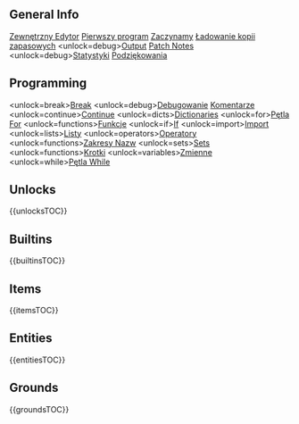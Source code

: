 ## General Info
[Zewnętrzny Edytor](docs/external_editor.md)      [Pierwszy program](docs/first_program.md)      [Zaczynamy](docs/getting_started.md)      [Ładowanie kopii zapasowych](docs/backup.md)      <unlock=debug>[Output](docs/output.md)      </unlock>[Patch Notes](docs/patchnotes.md)      <unlock=debug>[Statystyki](docs/stats.md)      </unlock>      [Podziękowania](docs/credits.md)

## Programming
<unlock=break>[Break](docs/scripting/break.md)      </unlock><unlock=debug>[Debugowanie](docs/scripting/debug.md)      </unlock>[Komentarze](docs/scripting/comments.md)      <unlock=continue>[Continue](docs/scripting/continue.md)      </unlock><unlock=dicts>[Dictionaries](docs/scripting/dicts.md)      </unlock><unlock=for>[Pętla For](docs/scripting/for.md)      </unlock><unlock=functions>[Funkcje](docs/scripting/functions.md)      </unlock><unlock=if>[If](docs/scripting/if.md)      </unlock><unlock=import>[Import](docs/scripting/import.md)      </unlock><unlock=lists>[Listy](docs/scripting/lists.md)      </unlock><unlock=operators>[Operatory](docs/scripting/operators.md)      </unlock><unlock=functions>[Zakresy Nazw](docs/scripting/scopes.md)      </unlock><unlock=sets>[Sets](docs/scripting/sets.md)      </unlock><unlock=functions>[Krotki](docs/scripting/tuples.md)      </unlock><unlock=variables>[Zmienne](docs/scripting/variables.md)      </unlock><unlock=while>[Pętla While](docs/scripting/while.md)      </unlock>

## Unlocks
{{unlocksTOC}}

## Builtins
{{builtinsTOC}}

## Items
{{itemsTOC}}

## Entities
{{entitiesTOC}}

## Grounds
{{groundsTOC}}